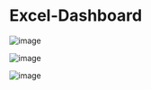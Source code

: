 # Excel-Dashboard

![image](https://github.com/user-attachments/assets/78a6e74a-c3c7-44ce-9a3a-3141f5403c47)







![image](https://github.com/user-attachments/assets/584b8208-ac9c-4d20-8344-f89346bb28b7)





![image](https://github.com/user-attachments/assets/39de2508-a94e-45ff-9464-045aa45feda7)


